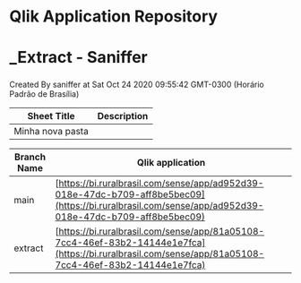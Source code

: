 # Qlik Application Repository 
# _Extract - Saniffer
### 
Created By saniffer at Sat Oct 24 2020 09:55:42 GMT-0300 (Horário Padrão de Brasília)




Sheet Title | Description
------------ | -------------
Minha nova pasta|



Branch Name|Qlik application
---|---
main|[https://bi.ruralbrasil.com/sense/app/ad952d39-018e-47dc-b709-aff8be5bec09](https://bi.ruralbrasil.com/sense/app/ad952d39-018e-47dc-b709-aff8be5bec09)
extract|[https://bi.ruralbrasil.com/sense/app/81a05108-7cc4-46ef-83b2-14144e1e7fca](https://bi.ruralbrasil.com/sense/app/81a05108-7cc4-46ef-83b2-14144e1e7fca)